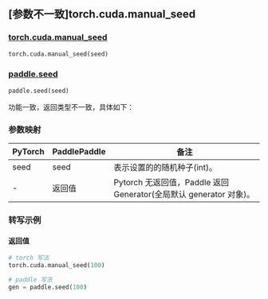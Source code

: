## [参数不一致]torch.cuda.manual_seed

### [torch.cuda.manual_seed](https://pytorch.org/docs/stable/generated/torch.cuda.manual_seed.html#torch.cuda.manual_seed)

```python
torch.cuda.manual_seed(seed)
```

### [paddle.seed](https://www.paddlepaddle.org.cn/documentation/docs/zh/develop/api/paddle/seed_cn.html)

```python
paddle.seed(seed)
```

功能一致，返回类型不一致，具体如下：

### 参数映射

| PyTorch | PaddlePaddle | 备注                                                 |
|---------|--------------|----------------------------------------------------|
| seed    | seed         | 表示设置的的随机种子(int)。                                   |
| -       | 返回值          | Pytorch 无返回值，Paddle 返回 Generator(全局默认 generator 对象)。 |

### 转写示例
#### 返回值
```python
# torch 写法
torch.cuda.manual_seed(100)

# paddle 写法
gen = paddle.seed(100)
```
